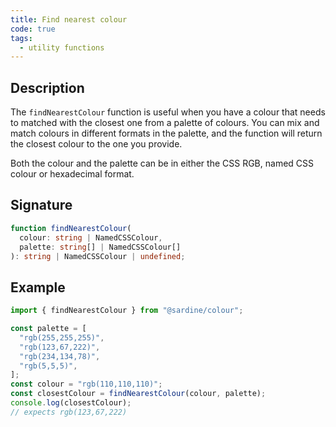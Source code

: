 ```yaml
---
title: Find nearest colour
code: true
tags:
  - utility functions
---
```


## Description

The `findNearestColour` function is useful when you have a colour that needs to matched with the closest one from a palette of colours.
You can mix and match colours in different formats in the palette, and the function will return the closest colour to the one you provide.

Both the colour and the palette can be in either the CSS RGB, named CSS colour or hexadecimal format.

## Signature

```typescript
function findNearestColour(
  colour: string | NamedCSSColour,
  palette: string[] | NamedCSSColour[]
): string | NamedCSSColour | undefined;
```

## Example

```javascript
import { findNearestColour } from "@sardine/colour";

const palette = [
  "rgb(255,255,255)",
  "rgb(123,67,222)",
  "rgb(234,134,78)",
  "rgb(5,5,5)",
];
const colour = "rgb(110,110,110)";
const closestColour = findNearestColour(colour, palette);
console.log(closestColour);
// expects rgb(123,67,222)
```
